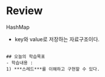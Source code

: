 # Review
HashMap
- key와 value로 저장하는 자료구조이다.

```

## 오늘의 학습목표
- 학습내용 :
1) ***스레드***를 이해하고 구현할 수 있다.
